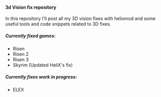 #### 3d Vision fix repository

In this repository I'll post all my 3D vision fixes with helixmod and some useful tools and code snippets related to 3D fixes.

##### Currently fixed games:
- Risen
- Risen 2
- Risen 3
- Skyrim (Updated HeliX's fix)

##### Currently fixes work in progress:
- ELEX

